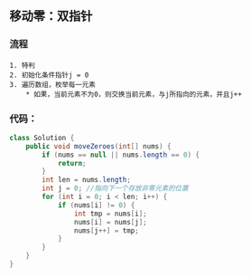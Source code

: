## 移动零：双指针

### 流程
    1. 特判
    2. 初始化条件指针j = 0
    3. 遍历数组，枚举每一元素
        * 如果，当前元素不为0，则交换当前元素，与j所指向的元素，并且j++

### 代码：
~~~java
class Solution {
    public void moveZeroes(int[] nums) {
        if (nums == null || nums.length == 0) {
            return;
        }
        int len = nums.length;
        int j = 0; //指向下一个存放非零元素的位置
        for (int i = 0; i < len; i++) {
            if (nums[i] != 0) {
                int tmp = nums[i];
                nums[i] = nums[j];
                nums[j++] = tmp;
            }
        }
    }
}
~~~

